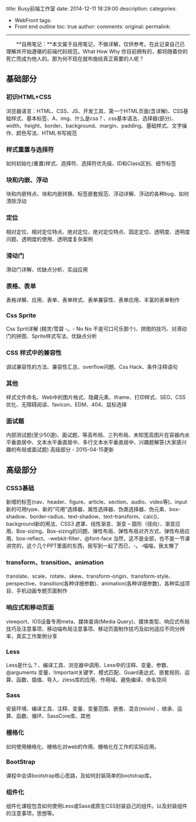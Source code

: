 title: Busy前端工作室
date: 2014-12-11 18:29:00
description: 
categories:
- WebFront
tags:
- Front end outline
toc: true
author:
comments:
original:
permalink: 
---

　　**自用笔记：**本文属于自用笔记，不做详解，仅供参考。在此记录自己已理解并开始遵循的前端代码规范。What How Why
你目前拥有的，都将随着你的死亡而成为他人的。那为何不现在就布施给真正需要的人呢？
<!-- more -->


## 基础部分


### 初识HTML+CSS
浏览器语言：HTML、CSS、JS、开发工具、第一个HTML页面(含详解)、CSS基础样式、基本标签、A、img、什么是css？、css基本语法、选择器(部分)、width、height、border、background、margin、padding、基础样式、文字操作、颜色写法、HTML书写规范

### 样式重置与选择符
如何初始化(重置)样式、选择符、选择符优先级、ID和Class区别、细节标签

### 块和内嵌、浮动
块和内嵌特点、块和内嵌转换、标签嵌套规范、浮动详解、浮动的各种bug、如何清除浮动

### 定位
相对定位、相对定位特点、绝对定位、绝对定位特点、固定定位、透明度、透明度问题、透明度的使用、透明度复杂案例

### 滑动门
滑动门详解、优缺点分析、实战应用

### 表格、表单
表格详解、应用、表单、表单样式、表单兼容性、表单应用、丰富的表单制作

### Css Sprite
Css Sprit详解 (精灵/雪碧 -。- No No 不是可口可乐那个)、拼图的技巧、对滑动门的拼图、Sprite样式写法、优缺点分析

### CSS 样式中的兼容性
调试兼容性的方法、兼容性汇总、overflow问题、Css Hack、条件注释语句

### 其他
样式文件命名、Web中的图片格式、隐藏元素、iframe、打印样式、SEO、CSS优化、无障碍阅读、favicon、EDM、404、鼠标选择

### 面试题
内部测试题(至少50道)、面试题、等高布局、三列布局、未知宽高图片在容器内水平垂直居中、文本水平垂直居中、多行文本水平垂直居中、兴趣题解答(大家感兴趣的布局或面试题)
高级部分 - 2015-04-15更新


## 高级部分

### CSS3基础
新增的标签(nav、header、figure、article、section、audio、video等)、input新的可用type、新的“可用”选择器、属性选择器、伪类选择器、伪元素、box-shadow、border-radius、text-shadow、text-transform、calc()、background新的用法、CSS3 遮罩、线性渐变、渐变 – 圆形（径向）、渐变应用、Box-sizing、Box-sizing的问题、弹性布局、弹性布局对齐方式、弹性布局应用、box-reflect、-webkit-filter、@font-face
当然，这不是全部，也不是一节课讲完的，这个几个PPT里面的东西，我写到一起了而已，-。-喵喵，我太懒了

### transform、transition、animation
translate、scale、rotate、skew、transform-origin、transform-style、perspective、transition(各种详细参数)、animation(各种详细参数)、各种实战项目、手机动画专题页面制作

### 响应式和移动页面
viewport、IOS设备专用meta、媒体查询(Media Query)、媒体类型、响应式布局技巧及注意事项、移动端布局注意事项、移动页面制作技巧及如何适应不同分辨率，真实工作案例分享

### Less
Less是什么？、编译工具、浏览器中调用、Less中的注释、变量、参数、@arguments 变量、!important关键字、模式匹配、Guard表达式、嵌套规则、运算、函数、插值、导入、zless库的应用、作用域、避免编译、命名空间

### Sass
安装环境、编译工具、注释、变量、变量范围、嵌套、混合(mixin) 、继承、运算、函数、循环、SassCore库、其他

### 栅格化
如何使用栅格化、栅格化对web的作用、栅格化在工作的实际应用。

### BootStrap
课程中会讲bootstrap核心思路，及如何封装简单的bootstrap库。

### 组件化
组件化课程包含如何使用Less或Sass或原生CSS封装自己的组件。以及封装组件的注意事项，思想等。